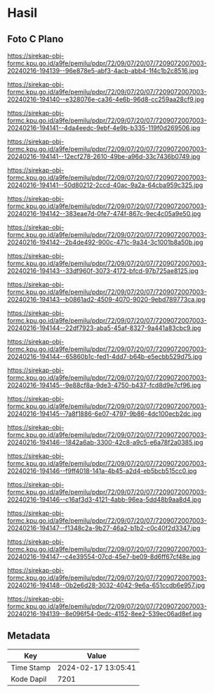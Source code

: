 # Hasil

## Foto C Plano

https://sirekap-obj-formc.kpu.go.id/a9fe/pemilu/pdpr/72/09/07/20/07/7209072007003-20240216-194139--96e878e5-abf3-4acb-abb4-1f4c1b2c8516.jpg

https://sirekap-obj-formc.kpu.go.id/a9fe/pemilu/pdpr/72/09/07/20/07/7209072007003-20240216-194140--e328076e-ca36-4e6b-96d8-cc259aa28cf9.jpg

https://sirekap-obj-formc.kpu.go.id/a9fe/pemilu/pdpr/72/09/07/20/07/7209072007003-20240216-194141--4da4eedc-9ebf-4e9b-b335-119f0d269506.jpg

https://sirekap-obj-formc.kpu.go.id/a9fe/pemilu/pdpr/72/09/07/20/07/7209072007003-20240216-194141--12ecf278-2610-49be-a96d-33c7436b0749.jpg

https://sirekap-obj-formc.kpu.go.id/a9fe/pemilu/pdpr/72/09/07/20/07/7209072007003-20240216-194141--50d80212-2ccd-40ac-9a2a-64cba959c325.jpg

https://sirekap-obj-formc.kpu.go.id/a9fe/pemilu/pdpr/72/09/07/20/07/7209072007003-20240216-194142--383eae7d-0fe7-474f-867c-9ec4c05a9e50.jpg

https://sirekap-obj-formc.kpu.go.id/a9fe/pemilu/pdpr/72/09/07/20/07/7209072007003-20240216-194142--2b4de492-900c-471c-9a34-3c1001b8a50b.jpg

https://sirekap-obj-formc.kpu.go.id/a9fe/pemilu/pdpr/72/09/07/20/07/7209072007003-20240216-194143--33df960f-3073-4172-bfcd-97b725ae8125.jpg

https://sirekap-obj-formc.kpu.go.id/a9fe/pemilu/pdpr/72/09/07/20/07/7209072007003-20240216-194143--b0861ad2-4509-4070-9020-9ebd789773ca.jpg

https://sirekap-obj-formc.kpu.go.id/a9fe/pemilu/pdpr/72/09/07/20/07/7209072007003-20240216-194144--22df7923-aba5-45af-8327-9a441a83cbc9.jpg

https://sirekap-obj-formc.kpu.go.id/a9fe/pemilu/pdpr/72/09/07/20/07/7209072007003-20240216-194144--65860b1c-fed1-4dd7-b64b-e5ecbb529d75.jpg

https://sirekap-obj-formc.kpu.go.id/a9fe/pemilu/pdpr/72/09/07/20/07/7209072007003-20240216-194145--9e88cf8a-9de3-4750-b437-fcd8d9e7cf96.jpg

https://sirekap-obj-formc.kpu.go.id/a9fe/pemilu/pdpr/72/09/07/20/07/7209072007003-20240216-194145--7a8f1886-6e07-4797-9b86-4dc100ecb2dc.jpg

https://sirekap-obj-formc.kpu.go.id/a9fe/pemilu/pdpr/72/09/07/20/07/7209072007003-20240216-194146--1842a6ab-3300-42c8-a9c5-e6a78f2a0385.jpg

https://sirekap-obj-formc.kpu.go.id/a9fe/pemilu/pdpr/72/09/07/20/07/7209072007003-20240216-194146--f9ff4018-141a-4b45-a2d4-eb5bcb515cc0.jpg

https://sirekap-obj-formc.kpu.go.id/a9fe/pemilu/pdpr/72/09/07/20/07/7209072007003-20240216-194146--c16af3d3-4121-4abb-96ea-5dd48b9aa8d4.jpg

https://sirekap-obj-formc.kpu.go.id/a9fe/pemilu/pdpr/72/09/07/20/07/7209072007003-20240216-194147--f1348c2a-9b27-46a2-b1b2-c0c40f2d3347.jpg

https://sirekap-obj-formc.kpu.go.id/a9fe/pemilu/pdpr/72/09/07/20/07/7209072007003-20240216-194147--c4e39554-07cd-45e7-be09-8d6ff67cf48e.jpg

https://sirekap-obj-formc.kpu.go.id/a9fe/pemilu/pdpr/72/09/07/20/07/7209072007003-20240216-194148--0b2e6d28-3032-4042-9e6a-651ccdb6e957.jpg

https://sirekap-obj-formc.kpu.go.id/a9fe/pemilu/pdpr/72/09/07/20/07/7209072007003-20240216-194139--8e096f54-0edc-4152-8ee2-539ec06ad8ef.jpg


## Metadata

| Key        | Value               |
| ---------- | ------------------- |
| Time Stamp | 2024-02-17 13:05:41 |
| Kode Dapil | 7201                |



